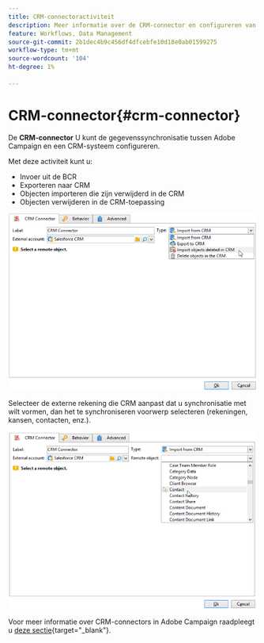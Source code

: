 ```yaml
---
title: CRM-connectoractiviteit
description: Meer informatie over de CRM-connector en configureren van gegevenssynchronisatie
feature: Workflows, Data Management
source-git-commit: 2b1dec4b9c456df4dfcebfe10d18e0ab01599275
workflow-type: tm+mt
source-wordcount: '104'
ht-degree: 1%

---
```


# CRM-connector{#crm-connector}

De **CRM-connector** U kunt de gegevenssynchronisatie tussen Adobe Campaign en een CRM-systeem configureren.

Met deze activiteit kunt u:

* Invoer uit de BCR
* Exporteren naar CRM
* Objecten importeren die zijn verwijderd in de CRM
* Objecten verwijderen in de CRM-toepassing

![](assets/crm_task_select_op.png)

Selecteer de externe rekening die CRM aanpast dat u synchronisatie met wilt vormen, dan het te synchroniseren voorwerp selecteren (rekeningen, kansen, contacten, enz.).

![](assets/crm_task_select_obj.png)

Voor meer informatie over CRM-connectors in Adobe Campaign raadpleegt u [deze sectie](https://experienceleague.adobe.com/docs/campaign/campaign-v8/connect/ac-crm/crm.html){target=&quot;_blank&quot;}.
